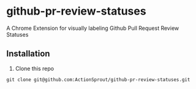 # github-pr-review-statuses
A Chrome Extension for visually labeling Github Pull Request Review Statuses

## Installation

1. Clone this repo

  ```
  git clone git@github.com:ActionSprout/github-pr-review-statuses.git
  ```
  
